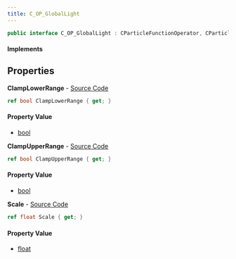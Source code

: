 ```yaml
---
title: C_OP_GlobalLight
---
```


```csharp
public interface C_OP_GlobalLight : CParticleFunctionOperator, CParticleFunction, ISchemaClass<CParticleFunction>, ISchemaClass<CParticleFunctionOperator>, ISchemaClass<C_OP_GlobalLight>, ISchemaField, ISchemaClass, INativeHandle
```

#### Implements

## Properties

**ClampLowerRange** - [Source Code](https://github.com/swiftly-solution/swiftlys2/blob/master/managed/src/SwiftlyS2.Generated/Schemas/Interfaces/C_OP_GlobalLight.cs#L18)

```csharp
ref bool ClampLowerRange { get; }
```

#### Property Value

- [bool](https://learn.microsoft.com/dotnet/api/system.boolean)

**ClampUpperRange** - [Source Code](https://github.com/swiftly-solution/swiftlys2/blob/master/managed/src/SwiftlyS2.Generated/Schemas/Interfaces/C_OP_GlobalLight.cs#L20)

```csharp
ref bool ClampUpperRange { get; }
```

#### Property Value

- [bool](https://learn.microsoft.com/dotnet/api/system.boolean)

**Scale** - [Source Code](https://github.com/swiftly-solution/swiftlys2/blob/master/managed/src/SwiftlyS2.Generated/Schemas/Interfaces/C_OP_GlobalLight.cs#L16)

```csharp
ref float Scale { get; }
```

#### Property Value

- [float](https://learn.microsoft.com/dotnet/api/system.single)

